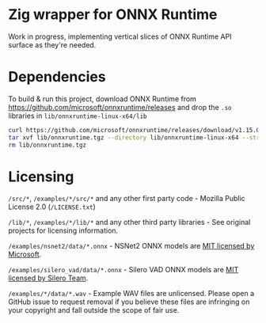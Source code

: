 # Zig wrapper for ONNX Runtime

Work in progress, implementing vertical slices of ONNX Runtime API surface as they're needed.

# Dependencies

To build & run this project, download ONNX Runtime from https://github.com/microsoft/onnxruntime/releases
and drop the `.so` libraries in `lib/onnxruntime-linux-x64/lib`


```bash
curl https://github.com/microsoft/onnxruntime/releases/download/v1.15.0/onnxruntime-linux-x64-1.15.0.tgz --output lib/onnxruntime.tgz --fail --location
tar xvf lib/onnxruntime.tgz --directory lib/onnxruntime-linux-x64 --strip-components 1
rm lib/onnxruntime.tgz
```

# Licensing

`/src/*`, `/examples/*/src/*` and any other first party code - Mozilla Public License 2.0 (`/LICENSE.txt`)

`/lib/*`, `/examples/*/lib/*` and any other third party libraries - See original projects for licensing information.

`/examples/nsnet2/data/*.onnx` - NSNet2 ONNX models are [MIT licensed by Microsoft](https://github.com/microsoft/DNS-Challenge/tree/v4dnschallenge_ICASSP2022).

`/examples/silero_vad/data/*.onnx` - Silero VAD ONNX models are [MIT licensed by Silero Team](https://github.com/snakers4/silero-vad/tree/7e9680bc83230b745f4794219fe11f4ea50965cd).

`/examples/*/data/*.wav` - Example WAV files are unlicensed. Please open a GitHub issue to request removal if you believe these files are infringing on your copyright and fall outside the scope of fair use.
